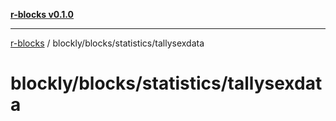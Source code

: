 [**r-blocks v0.1.0**](../../../../README.md)

---

[r-blocks](../../../../modules.md) / blockly/blocks/statistics/tallysexdata

# blockly/blocks/statistics/tallysexdata
